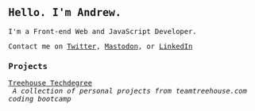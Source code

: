 ## <samp>Hello. I'm Andrew.</samp>

<samp>I'm a Front-end Web and JavaScript Developer.</samp>

<samp>Contact me on <a href="https://twitter.com/andrewbruner">Twitter</a>, <a rel="me" href="https://fosstodon.org/@andrewbruner">Mastodon</a>, or <a href="https://www.linkedin.com/in/andrewjbruner">LinkedIn</a></samp>

### <samp>Projects</samp>

<samp><a href="https://andrewbruner.github.io/techdegree/">Treehouse Techdegree</a><br />
&emsp;*A collection of personal projects from teamtreehouse.com coding bootcamp*</samp>
